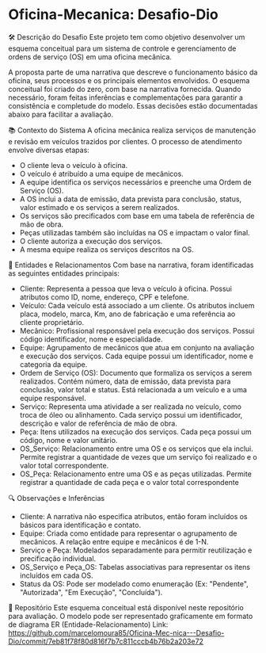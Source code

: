 # Oficina-Mecanica: Desafio-Dio
🛠️ Descrição do Desafio
Este projeto tem como objetivo desenvolver um esquema conceitual para um sistema de controle e gerenciamento de ordens de serviço (OS) em uma oficina mecânica. 

A proposta parte de uma narrativa que descreve o funcionamento básico da oficina, seus processos e os principais elementos envolvidos.
O esquema conceitual foi criado do zero, com base na narrativa fornecida. 
Quando necessário, foram feitas inferências e complementações para garantir a consistência e completude do modelo. 
Essas decisões estão documentadas abaixo para facilitar a avaliação.

📚 Contexto do Sistema
A oficina mecânica realiza serviços de manutenção e revisão em veículos trazidos por clientes. O processo de atendimento envolve diversas etapas:
- O cliente leva o veículo à oficina.
- O veículo é atribuído a uma equipe de mecânicos.
- A equipe identifica os serviços necessários e preenche uma Ordem de Serviço (OS).
- A OS inclui a data de emissão, data prevista para conclusão, status, valor estimado e os serviços a serem realizados.
- Os serviços são precificados com base em uma tabela de referência de mão de obra.
- Peças utilizadas também são incluídas na OS e impactam o valor final.
- O cliente autoriza a execução dos serviços.
- A mesma equipe realiza os serviços descritos na OS.

🧩 Entidades e Relacionamentos
Com base na narrativa, foram identificadas as seguintes entidades principais:
- Cliente: Representa a pessoa que leva o veículo à oficina. Possui atributos como ID, nome, endereço, CPF e telefone.
- Veículo: Cada veículo está associado a um cliente. Os atributos incluem placa, modelo, marca, Km, ano de fabricação e uma referência ao cliente proprietário.
- Mecânico: Profissional responsável pela execução dos serviços. Possui código identificador, nome e especialidade. 
- Equipe: Agrupamento de mecânicos que atua em conjunto na avaliação e execução dos serviços. Cada equipe possui um identificador, nome e categoria da equipe. 
- Ordem de Serviço (OS): Documento que formaliza os serviços a serem realizados. Contém número, data de emissão, data prevista para conclusão, valor total e status. 
Está relacionada a um veículo e a uma equipe responsável.
- Serviço: Representa uma atividade a ser realizada no veículo, como troca de óleo ou alinhamento. Cada serviço possui um identificador, descrição e valor de referência de mão de obra.
- Peça: Itens utilizados na execução dos serviços. Cada peça possui um código, nome e valor unitário.
- OS_Serviço: Relacionamento entre uma OS e os serviços que ela inclui. Permite registrar a quantidade de vezes que um serviço foi realizado e o valor total correspondente.
- OS_Peça: Relacionamento entre uma OS e as peças utilizadas. Permite registrar a quantidade de cada peça e o valor total correspondente

🔍 Observações e Inferências
- Cliente: A narrativa não especifica atributos, então foram incluídos os básicos para identificação e contato.
- Equipe: Criada como entidade para representar o agrupamento de mecânicos. A relação entre equipe e mecânicos é de 1-N.
- Serviço e Peça: Modelados separadamente para permitir reutilização e precificação individual.
- OS_Serviço e Peça_OS: Tabelas associativas para representar os itens incluídos em cada OS.
- Status da OS: Pode ser modelado como enumeração (Ex: "Pendente", "Autorizada", "Em Execução", "Concluída").

📁 Repositório
Este esquema conceitual está disponível neste repositório para avaliação. O modelo pode ser representado graficamente em formato de diagrama ER (Entidade-Relacionamento)
Link: https://github.com/marcelomoura85/Oficina-Mec-nica---Desafio-Dio/commit/7eb81f78f80d816f7b7c811cccb4b76b2a203e72
